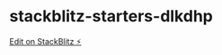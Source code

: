 # stackblitz-starters-dlkdhp

[Edit on StackBlitz ⚡️](https://stackblitz.com/edit/stackblitz-starters-dlkdhp)